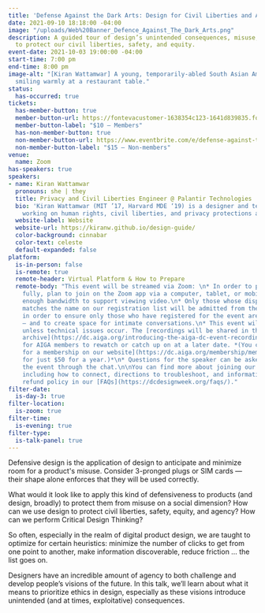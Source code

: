 ```yaml
---
title: 'Defense Against the Dark Arts: Design for Civil Liberties and Agency'
date: 2021-09-10 18:18:00 -04:00
image: "/uploads/Web%20Banner_Defence_Against_The_Dark_Arts.png"
description: A guided tour of design’s unintended consequences, misuse, and potential
  to protect our civil liberties, safety, and equity.
event-date: 2021-10-03 19:00:00 -04:00
start-time: 7:00 pm
end-time: 8:00 pm
image-alt: "[Kiran Wattamwar] A young, temporarily-abled South Asian American woman
  smiling warmly at a restaurant table."
status:
  has-occurred: true
tickets:
  has-member-button: true
  member-button-url: https://fontevacustomer-1638354c123-1641d839835.force.com/services/oauth2/authorize?client_id=3MVG9nthuDc9owbcOq7_07W.HriOQQPWTbMkrpOla.ajDQlTHf4_uby_mhwylcX.mJBU2O2SppTiZMS0J_HJd&response_type=code&redirect_uri=https://ikit.aiga.org/ikit_national_util/ikit-national-util-sso-redirect/&state=https%3A%2F%2Fdc.aiga.org%2F%3Fpost_type%3Dikit_event%26p%3D447789%26redirect_source%3Deventbrite_register
  member-button-label: "$10 — Members"
  has-non-member-button: true
  non-member-button-url: https://www.eventbrite.com/e/defense-against-the-dark-arts-design-for-civil-liberties-and-agency-tickets-170368105590
  non-member-button-label: "$15 — Non-members"
venue:
  name: Zoom
has-speakers: true
speakers:
- name: Kiran Wattamwar
  pronouns: she | they
  title: Privacy and Civil Liberties Engineer @ Palantir Technologies
  bio: 'Kiran Wattamwar (MIT ’17, Harvard MDE ‘19) is a designer and technologist
    working on human rights, civil liberties, and privacy protections at Palantir. '
  website-label: Website
  website-url: https://kiranw.github.io/design-guide/
  color-background: cinnabar
  color-text: celeste
  default-expanded: false
platform:
  is-in-person: false
  is-remote: true
  remote-header: Virtual Platform & How to Prepare
  remote-body: "This event will be streamed via Zoom: \n* In order to participate
    fully, plan to join on the Zoom app via a computer, tablet, or mobile device with
    enough bandwidth to support viewing video.\n* Only those whose display name fully
    matches the name on our registration list will be admitted from the waiting room,
    in order to ensure only those who have registered for the event are able to attend
    — and to create space for intimate conversations.\n* This event will be recorded
    unless technical issues occur. The [recordings will be shared in the AIGA DC recordings
    archive](https://dc.aiga.org/introducing-the-aiga-dc-event-recordings-archive/)
    for AIGA members to rewatch or catch up on at a later date. *(You can [register
    for a membership on our website](https://dc.aiga.org/membership/membership-rates/)
    for just $50 for a year.)*\n* Questions for the speaker can be asked live during
    the event through the chat.\n\nYou can find more about joining our virtual events,
    including how to connect, directions to troubleshoot, and information about our
    refund policy in our [FAQs](https://dcdesignweek.org/faqs/)."
filter-date:
  is-day-3: true
filter-location:
  is-zoom: true
filter-time:
  is-evening: true
filter-type:
  is-talk-panel: true
---
```


Defensive design is the application of design to anticipate and minimize room for a product's misuse. Consider 3-pronged plugs or SIM cards — their shape alone enforces that they will be used correctly. 

What would it look like to apply this kind of defensiveness to products (and design, broadly) to protect them from misuse on a social dimension? How can we use design to protect civil liberties, safety, equity, and agency? How can we perform Critical Design Thinking?

So often, especially in the realm of digital product design, we are taught to optimize for certain heuristics: minimize the number of clicks to get from one point to another, make information discoverable, reduce friction … the list goes on. 

Designers have an incredible amount of agency to both challenge and develop people’s visions of the future. In this talk, we’ll learn about what it means to prioritize ethics in design, especially as these visions introduce unintended (and at times, exploitative) consequences.